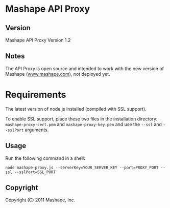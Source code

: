 Mashape API Proxy
======================

Version
-------
Mashape API Proxy Version 1.2

Notes
-----
The API Proxy is open source and intended to work with the new version of Mashape (www.mashape.com), not deployed yet.

Requirements
============
The latest version of node.js installed (compiled with SSL support).

To enable SSL support, place these two files in the installation directory: `mashape-proxy-cert.pem` and `mashape-proxy-key.pem` and use the `--ssl` and `--sslPort` arguments.

Usage
-----
Run the following command in a shell:

    node mashape-proxy.js --serverKey=YOUR_SERVER_KEY --port=PROXY_PORT --ssl --sslPort=SSL_PORT
	
Copyright
---------
Copyright (C) 2011 Mashape, Inc.
